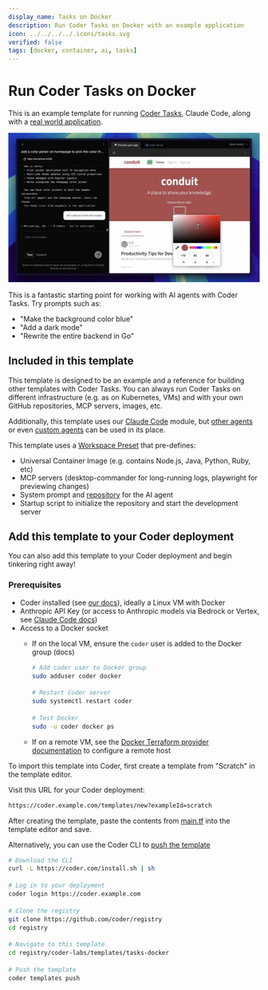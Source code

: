 ```yaml
---
display_name: Tasks on Docker
description: Run Coder Tasks on Docker with an example application
icon: ../../../../.icons/tasks.svg
verified: false
tags: [docker, container, ai, tasks]
---
```


# Run Coder Tasks on Docker

This is an example template for running [Coder Tasks](https://coder.com/docs/ai-coder/tasks), Claude Code, along with a [real world application](https://realworld-docs.netlify.app/).

![Tasks](../../.images/tasks-screenshot.png)

This is a fantastic starting point for working with AI agents with Coder Tasks. Try prompts such as:

- "Make the background color blue"
- "Add a dark mode"
- "Rewrite the entire backend in Go"

## Included in this template

This template is designed to be an example and a reference for building other templates with Coder Tasks. You can always run Coder Tasks on different infrastructure (e.g. as on Kubernetes, VMs) and with your own GitHub repositories, MCP servers, images, etc.

Additionally, this template uses our [Claude Code](https://registry.coder.com/modules/coder/claude-code) module, but [other agents](https://registry.coder.com/modules?search=tag%3Aagent) or even [custom agents](https://coder.com/docs/ai-coder/custom-agents) can be used in its place.

This template uses a [Workspace Preset](https://coder.com/docs/admin/templates/extending-templates/parameters#workspace-presets) that pre-defines:

- Universal Container Image (e.g. contains Node.js, Java, Python, Ruby, etc)
- MCP servers (desktop-commander for long-running logs, playwright for previewing changes)
- System prompt and [repository](https://github.com/coder-contrib/realworld-django-rest-framework-angular) for the AI agent
- Startup script to initialize the repository and start the development server

## Add this template to your Coder deployment

You can also add this template to your Coder deployment and begin tinkering right away!

### Prerequisites

- Coder installed (see [our docs](https://coder.com/docs/install)), ideally a Linux VM with Docker
- Anthropic API Key (or access to Anthropic models via Bedrock or Vertex, see [Claude Code docs](https://docs.anthropic.com/en/docs/claude-code/third-party-integrations))
- Access to a Docker socket
  - If on the local VM, ensure the `coder` user is added to the Docker group (docs)

    ```sh
    # Add coder user to Docker group
    sudo adduser coder docker
    
    # Restart Coder server
    sudo systemctl restart coder
    
    # Test Docker
    sudo -u coder docker ps
    ```

  - If on a remote VM, see the [Docker Terraform provider documentation](https://registry.terraform.io/providers/kreuzwerker/docker/latest/docs#remote-hosts) to configure a remote host

To import this template into Coder, first create a template from "Scratch" in the template editor.

Visit this URL for your Coder deployment:

```sh
https://coder.example.com/templates/new?exampleId=scratch
```

After creating the template, paste the contents from [main.tf](./main.tf) into the template editor and save.

Alternatively, you can use the Coder CLI to [push the template](https://coder.com/docs/reference/cli/templates_push)

```sh
# Download the CLI
curl -L https://coder.com/install.sh | sh

# Log in to your deployment
coder login https://coder.example.com

# Clone the registry
git clone https://github.com/coder/registry
cd registry

# Navigate to this template
cd registry/coder-labs/templates/tasks-docker

# Push the template
coder templates push
```
